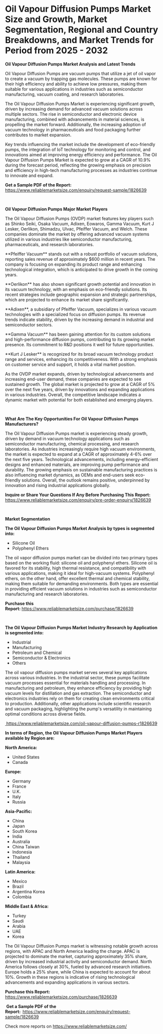 <p><h1>Oil Vapour Diffusion Pumps Market Size and Growth, Market Segmentation, Regional and Country Breakdowns, and Market Trends for Period from 2025 -  2032</h1></p><p><strong>Oil Vapour Diffusion Pumps Market Analysis and Latest Trends</strong></p>
<p><p>Oil Vapour Diffusion Pumps are vacuum pumps that utilize a jet of oil vapor to create a vacuum by trapping gas molecules. These pumps are known for their high efficiency and ability to achieve low pressures, making them suitable for various applications in industries such as semiconductor manufacturing, vacuum coating, and research laboratories.</p><p>The Oil Vapour Diffusion Pumps Market is experiencing significant growth, driven by increasing demand for advanced vacuum solutions across multiple sectors. The rise in semiconductor and electronic device manufacturing, combined with advancements in material sciences, is propelling the market forward. Additionally, the increasing adoption of vacuum technology in pharmaceuticals and food packaging further contributes to market expansion.</p><p>Key trends influencing the market include the development of eco-friendly pumps, the integration of IoT technology for monitoring and control, and innovations aimed at improving energy efficiency and performance. The Oil Vapour Diffusion Pumps Market is expected to grow at a CAGR of 10.9% during the forecast period, reflecting the growing emphasis on precision and efficiency in high-tech manufacturing processes as industries continue to innovate and expand.</p></p>
<p><strong>Get a Sample PDF of the Report:&nbsp;</strong> <a href="https://www.reliablemarketsize.com/enquiry/request-sample/1826639?utm_campaign=1845&utm_medium=2&utm_source=Github&utm_content=ia&utm_term=28022025&utm_id=oil-vapour-diffusion-pumps">https://www.reliablemarketsize.com/enquiry/request-sample/1826639</a></p>
<p>&nbsp;</p>
<p><strong>Oil Vapour Diffusion Pumps Major Market Players</strong></p>
<p><p>The Oil Vapour Diffusion Pumps (OVDP) market features key players such as Shinko Seiki, Osaka Vacuum, Adixen, Eowaros, Gamma Vacuum, Kurt J Lesker, Oerlikon, Shimadzu, Ulvac, Pfeiffer Vacuum, and Welch. These companies dominate the market by offering advanced vacuum systems utilized in various industries like semiconductor manufacturing, pharmaceuticals, and research laboratories.</p><p>**Pfeiffer Vacuum** stands out with a robust portfolio of vacuum solutions, reporting sales revenue of approximately $600 million in recent years. The company is focusing on expanding its product range and enhancing technological integration, which is anticipated to drive growth in the coming years.</p><p>**Oerlikon** has also shown significant growth potential and innovation in its vacuum technology, with an emphasis on eco-friendly solutions. Its recent strategies include geographic expansion and strategic partnerships, which are projected to enhance its market share significantly.</p><p>**Adixen**, a subsidiary of Pfeiffer Vacuum, specializes in various vacuum technologies with a specialized focus on diffusion pumps. Its revenue trends indicate stability, driven by the increasing demand in industrial and semiconductor sectors.</p><p>**Gamma Vacuum** has been gaining attention for its custom solutions and high-performance diffusion pumps, contributing to its growing market presence. Its commitment to R&D positions it well for future opportunities.</p><p>**Kurt J Lesker** is recognized for its broad vacuum technology product range and services, enhancing its competitiveness. With a strong emphasis on customer service and support, it holds a vital market position.</p><p>As the OVDP market expands, driven by technological advancements and increasing end-user demand, these companies are expected to see sustained growth. The global market is projected to grow at a CAGR of 5% over the next five years, driven by innovations and expanding applications in various industries. Overall, the competitive landscape indicates a dynamic market with potential for both established and emerging players.</p></p>
<p>&nbsp;</p>
<p><strong>What Are The Key Opportunities For Oil Vapour Diffusion Pumps Manufacturers?</strong></p>
<p><p>The Oil Vapour Diffusion Pumps market is experiencing steady growth, driven by demand in vacuum technology applications such as semiconductor manufacturing, chemical processing, and research laboratories. As industries increasingly require high vacuum environments, the market is expected to expand at a CAGR of approximately 4-6% over the next five years. Technological advancements, including energy-efficient designs and enhanced materials, are improving pump performance and durability. The growing emphasis on sustainable manufacturing practices is also influencing market dynamics, as OEMs and end-users seek eco-friendly solutions. Overall, the outlook remains positive, underpinned by innovation and rising industrial applications globally.</p></p>
<p><strong>Inquire or Share Your Questions If Any Before Purchasing This Report:</strong> <a href="https://www.reliablemarketsize.com/enquiry/pre-order-enquiry/1826639?utm_campaign=1845&utm_medium=2&utm_source=Github&utm_content=ia&utm_term=28022025&utm_id=oil-vapour-diffusion-pumps">https://www.reliablemarketsize.com/enquiry/pre-order-enquiry/1826639</a></p>
<p>&nbsp;</p>
<p><strong>Market Segmentation</strong></p>
<p><strong>The Oil Vapour Diffusion Pumps Market Analysis by types is segmented into:</strong></p>
<p><ul><li>Silicone Oil</li><li>Polyphenyl Ethers</li></ul></p>
<p><p>The oil vapor diffusion pumps market can be divided into two primary types based on the working fluid: silicone oil and polyphenyl ethers. Silicone oil is favored for its stability, high thermal resistance, and compatibility with various applications, making it ideal for high-vacuum systems. Polyphenyl ethers, on the other hand, offer excellent thermal and chemical stability, making them suitable for demanding environments. Both types are essential in providing efficient vacuum solutions in industries such as semiconductor manufacturing and research laboratories.</p></p>
<p><strong>Purchase this Report:&nbsp;</strong><a href="https://www.reliablemarketsize.com/purchase/1826639?utm_campaign=1845&utm_medium=2&utm_source=Github&utm_content=ia&utm_term=28022025&utm_id=oil-vapour-diffusion-pumps">https://www.reliablemarketsize.com/purchase/1826639</a></p>
<p>&nbsp;</p>
<p><strong>The Oil Vapour Diffusion Pumps Market Industry Research by Application is segmented into:</strong></p>
<p><ul><li>Industrial</li><li>Manufacturing</li><li>Petroleum and Chemical</li><li>Semiconductor & Electronics</li><li>Others</li></ul></p>
<p><p>The oil vapour diffusion pumps market serves several key applications across various industries. In the industrial sector, these pumps facilitate vacuum processes essential for materials handling and processing. In manufacturing and petroleum, they enhance efficiency by providing high vacuum levels for distillation and gas extraction. The semiconductor and electronics industries rely on them for creating clean environments critical to production. Additionally, other applications include scientific research and vacuum packaging, highlighting the pump's versatility in maintaining optimal conditions across diverse fields.</p></p>
<p><a href="https://www.reliablemarketsize.com/oil-vapour-diffusion-pumps-r1826639?utm_campaign=1845&utm_medium=2&utm_source=Github&utm_content=ia&utm_term=28022025&utm_id=oil-vapour-diffusion-pumps">&nbsp;https://www.reliablemarketsize.com/oil-vapour-diffusion-pumps-r1826639</a></p>
<p><strong>In terms of Region, the Oil Vapour Diffusion Pumps Market Players available by Region are:</strong></p>
<p>
    <p> <strong> North America: </strong>
        <ul>
            <li>United States</li>
            <li>Canada</li>
        </ul>
        </p> 
    <p> <strong> Europe: </strong>
        <ul>
            <li>Germany</li>
            <li>France</li>
            <li>U.K.</li>
            <li>Italy</li>
            <li>Russia</li>
        </ul>
        </p> 
    <p> <strong> Asia-Pacific: </strong>
        <ul>
            <li>China</li>
            <li>Japan</li>
            <li>South Korea</li>
            <li>India</li>
            <li>Australia</li>
            <li>China Taiwan</li>
            <li>Indonesia</li>
            <li>Thailand</li>
            <li>Malaysia</li>
        </ul>
        </p> 
    <p> <strong> Latin America: </strong>
        <ul>
            <li>Mexico</li>
            <li>Brazil</li>
            <li>Argentina Korea</li>
            <li>Colombia</li>
        </ul>
        </p> 
    <p> <strong> Middle East & Africa: </strong>
        <ul>
            <li>Turkey</li>
            <li>Saudi</li>
            <li>Arabia</li>
            <li>UAE</li>
            <li>Korea</li>
        </ul>
    </p>
    </p>
<p><p>The Oil Vapour Diffusion Pumps market is witnessing notable growth across regions, with APAC and North America leading the charge. APAC is projected to dominate the market, capturing approximately 35% share, driven by increased industrial activity and semiconductor demand. North America follows closely at 30%, fueled by advanced research initiatives. Europe holds a 25% share, while China is expected to account for about 10%. Growth in these regions is indicative of rising technological advancements and expanding applications in various sectors.</p></p>
<p><strong>Purchase this Report: </strong><a href="https://www.reliablemarketsize.com/purchase/1826639?utm_campaign=1845&utm_medium=2&utm_source=Github&utm_content=ia&utm_term=28022025&utm_id=oil-vapour-diffusion-pumps">https://www.reliablemarketsize.com/purchase/1826639</a></p>
<p>&nbsp;<strong>Get a Sample PDF of the Report:&nbsp;&nbsp;</strong><a href="https://www.reliablemarketsize.com/enquiry/request-sample/1826639?utm_campaign=1845&utm_medium=2&utm_source=Github&utm_content=ia&utm_term=28022025&utm_id=oil-vapour-diffusion-pumps">https://www.reliablemarketsize.com/enquiry/request-sample/1826639</a></p>
<p><strong></strong></p>
<p>Check more reports on <a href="https://www.reliablemarketsize.com/?utm_campaign=1845&utm_medium=2&utm_source=Github&utm_content=ia&utm_term=28022025&utm_id=oil-vapour-diffusion-pumps">https://www.reliablemarketsize.com/</a></p>